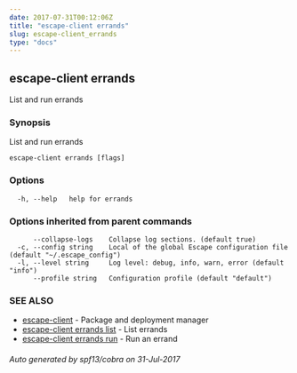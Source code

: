 ```yaml
---
date: 2017-07-31T00:12:06Z
title: "escape-client errands"
slug: escape-client_errands
type: "docs"
---
```

## escape-client errands

List and run errands

### Synopsis


List and run errands

```
escape-client errands [flags]
```

### Options

```
  -h, --help   help for errands
```

### Options inherited from parent commands

```
      --collapse-logs    Collapse log sections. (default true)
  -c, --config string    Local of the global Escape configuration file (default "~/.escape_config")
  -l, --level string     Log level: debug, info, warn, error (default "info")
      --profile string   Configuration profile (default "default")
```

### SEE ALSO
* [escape-client](../escape-client/)	 - Package and deployment manager
* [escape-client errands list](../escape-client_errands_list/)	 - List errands
* [escape-client errands run](../escape-client_errands_run/)	 - Run an errand

###### Auto generated by spf13/cobra on 31-Jul-2017
